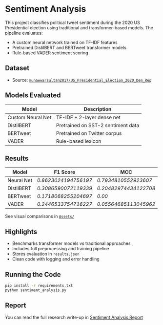# Sentiment Analysis 

This project classifies political tweet sentiment during the 2020 US Presidential election using traditional and transformer-based models. The pipeline evaluates:
- A custom neural network trained on TF-IDF features
- Pretrained DistilBERT and BERTweet transformer models
- Rule-based VADER sentiment scoring

## Dataset
- Source: [`munawwarsultan2017/US_Presidential_Election_2020_Dem_Rep`](https://huggingface.co/datasets/munawwarsultan2017/US_Presidential_Election_2020_Dem_Rep)

## Models Evaluated
| Model               | Description                        |
|--------------------|------------------------------------|
| Custom Neural Net  | TF-IDF + 2-layer dense net          |
| DistilBERT         | Pretrained on SST-2 sentiment data |
| BERTweet           | Pretrained on Twitter corpus        |
| VADER              | Rule-based lexicon                  |

## Results

| Model        | F1 Score | MCC     |
|--------------|----------|---------|
| Neural Net   | *0.8623024194756197*   | *0.7934810552923607*  |
| DistilBERT   | *0.3086590072119339*   | *0.20482974434122708*  |
| BERTweet     | *0.1718068255204697*   | *0.00*  |
| VADER        | *0.2446533754716227*   | *0.05564685113045962*  |

See visual comparisons in [`Assets/`](./Assets/)

## Highlights

- Benchmarks transformer models vs traditional approaches
- Includes full preprocessing and training pipeline
- Stores evaluation in `results.json`
- Clean code with logging and error handling

## Running the Code

```bash
pip install -r requirements.txt
python sentiment_analysis.py
```
## Report

You can read the full research write-up in [Sentiment Analysis Report](.Sentiment%20Analysis.pdf)



